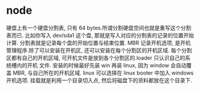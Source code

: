  # node

硬盘上有一个硬盘分割表, 只有 64 bytes.所谓分割硬盘空间也就是重写这个分割表而已.
比如你写入 dev/sda1 这个盘, 那就是写入对应的分割表的记录的位置开始计算.
分割表就是记录每个盘的开始位置与结束位置.
MBR 记录开机选项, 是开机管理程序.除了可以安装在开机区, 还可以安装在每个分割区的开机区域.
每个分割区都有自己的开机区域, 可开机文件是放到各个分割区的.loader 只认识自己的系统槽内的开机
文件.
安装的时候最好先装 win 再装 linux, 因为 window 会自动覆盖 MBR, 与自己所在的开机区域.
linux 可以选择在 linux booter 中加入 windows 开机选项.
挂载就是利用一个目录切入点, 然后将磁盘下的资料都放在这个目录下.
